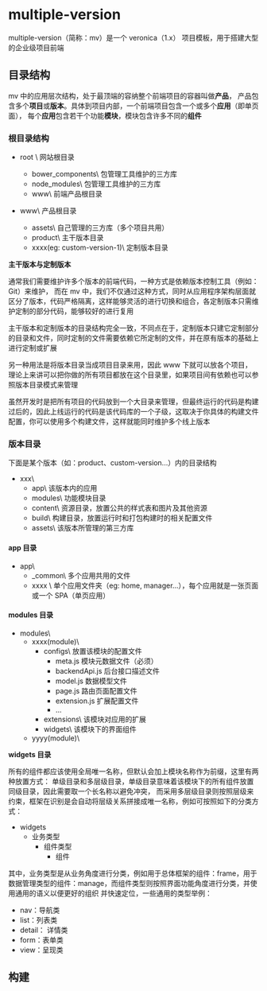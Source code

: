 # multiple-version

multiple-version（简称：mv）是一个 veronica（1.x） 项目模板，用于搭建大型的企业级项目前端

## 目录结构

mv 中的应用层次结构，处于最顶端的容纳整个前端项目的容器叫做**产品**，
产品包含多个**项目**或**版本**。具体到项目内部，一个前端项目包含一个或多个**应用**（即单页面），
每个**应用**包含若干个功能**模块**，模块包含许多不同的**组件**

### 根目录结构

- root \  网站根目录
  - bower_components\  包管理工具维护的三方库
  - node_modules\  包管理工具维护的三方库
  - www\  前端产品根目录
  
- www\  产品根目录
  - assets\  自己管理的三方库（多个项目共用）
  - product\  主干版本目录
  - xxxx(eg: custom-version-1)\ 定制版本目录
  
**主干版本与定制版本**

通常我们需要维护许多个版本的前端代码，一种方式是依赖版本控制工具（例如：Git）来维护，
而在 mv 中，我们不仅通过这种方式，同时从应用程序架构层面就区分了版本，代码严格隔离，这样能够灵活的进行切换和组合，各定制版本只需维护定制的部分代码，能够较好的进行复用

主干版本和定制版本的目录结构完全一致，不同点在于，定制版本只建它定制部分的目录和文件，同时定制的文件需要依赖它所定制的文件，并在原有版本的基础上进行定制或扩展

另一种用法是将版本目录当成项目目录来用，因此 www 下就可以放各个项目，理论上来讲可以把你做的所有项目都放在这个目录里，如果项目间有依赖也可以参照版本目录模式来管理

虽然开发时是把所有项目的代码放到一个大目录来管理，但最终运行的代码是构建过后的，因此上线运行的代码是该代码库的一个子级，这取决于你具体的构建文件配置，你可以使用多个构建文件，这样就能同时维护多个线上版本

### 版本目录

下面是某个版本（如：product、custom-version...）内的目录结构

- xxx\
  - app\  该版本内的应用
  - modules\  功能模块目录
  - content\  资源目录，放置公共的样式表和图片及其他资源
  - build\  构建目录，放置运行时和打包构建时的相关配置文件
  - assets\  该版本所管理的第三方库
  
#### app 目录

- app\
    - _common\ 多个应用共用的文件
    - xxxx \  单个应用文件夹（eg: home, manager...），每个应用就是一张页面或一个 SPA（单页应用）
    
#### modules 目录

- modules\
  - xxxx(module)\
    - configs\  放置该模块的配置文件
      - meta.js  模块元数据文件（必须）
      - backendApi.js  后台接口描述文件
      - model.js  数据模型文件
      - page.js  路由页面配置文件
      - extension.js  扩展配置文件
      - ...
    - extensions\  该模块对应用的扩展
    - widgets\  该模块下的界面组件
  - yyyy(module)\
  
**widgets 目录**

所有的组件都应该使用全局唯一名称，但默认会加上模块名称作为前缀，这里有两种放置方式：
单级目录和多层级目录，单级目录意味着该模块下的所有组件放置同级目录，因此需要取一个长名称以避免冲突，
而采用多层级目录则按照层级来约束，框架在识别是会自动将层级关系拼接成唯一名称，例如可按照如下的分类方式：
- widgets
  - 业务类型
    - 组件类型
      - 组件

其中，业务类型是从业务角度进行分类，例如用于总体框架的组件：frame，用于数据管理类型的组件：manage，而组件类型则按照界面功能角度进行分类，并使用通用的语义以便更好的组织
并快速定位，一些通用的类型举例：

- nav：导航类
- list：列表类
- detail： 详情类
- form：表单类
- view：呈现类

## 构建
